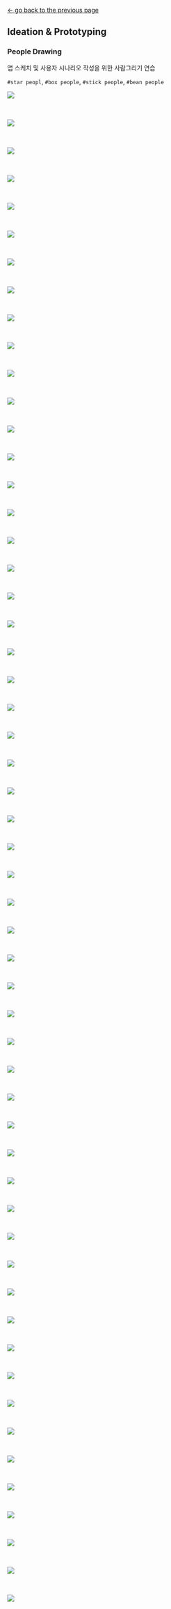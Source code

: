 [← go back to the previous page](../IdeaProto.md)

## Ideation & Prototyping

### People Drawing
앱 스케치 및 사용자 시나리오 작성을 위한 사람그리기 연습

`#star peopl`, `#box people`, `#stick people`, `#bean people`

![](MidExhibitionImg/people/1.jpg)
<br><br><br>

![](MidExhibitionImg/people/2.jpg)
<br><br><br>

![](MidExhibitionImg/people/3.jpg)
<br><br><br>

![](MidExhibitionImg/people/4.jpg)
<br><br><br>

![](MidExhibitionImg/people/5.jpg)
<br><br><br>

![](MidExhibitionImg/people/6.jpg)
<br><br><br>

![](MidExhibitionImg/people/7.jpg)
<br><br><br>

![](MidExhibitionImg/people/8.jpg)
<br><br><br>

![](MidExhibitionImg/people/9.jpg)
<br><br><br>

![](MidExhibitionImg/people/10.jpg)
<br><br><br>

![](MidExhibitionImg/people/11.jpg)
<br><br><br>

![](MidExhibitionImg/people/12.jpg)
<br><br><br>

![](MidExhibitionImg/people/13.jpg)
<br><br><br>

![](MidExhibitionImg/people/14.jpg)
<br><br><br>

![](MidExhibitionImg/people/15.jpg)
<br><br><br>

![](MidExhibitionImg/people/16.jpg)
<br><br><br>

![](MidExhibitionImg/people/17.jpg)
<br><br><br>

![](MidExhibitionImg/people/18.jpg)
<br><br><br>

![](MidExhibitionImg/people/19.jpg)
<br><br><br>

![](MidExhibitionImg/people/20.jpg)
<br><br><br>

![](MidExhibitionImg/people/21.jpg)
<br><br><br>

![](MidExhibitionImg/people/22.jpg)
<br><br><br>

![](MidExhibitionImg/people/23.jpg)
<br><br><br>

![](MidExhibitionImg/people/24.jpg)
<br><br><br>

![](MidExhibitionImg/people/25.jpg)
<br><br><br>

![](MidExhibitionImg/people/26.jpg)
<br><br><br>

![](MidExhibitionImg/people/27.jpg)
<br><br><br>

![](MidExhibitionImg/people/28.jpg)
<br><br><br>

![](MidExhibitionImg/people/29.jpg)
<br><br><br>

![](MidExhibitionImg/people/30.jpg)
<br><br><br>

![](MidExhibitionImg/people/31.jpg)
<br><br><br>

![](MidExhibitionImg/people/32.jpg)
<br><br><br>

![](MidExhibitionImg/people/33.jpg)
<br><br><br>

![](MidExhibitionImg/people/34.jpg)
<br><br><br>

![](MidExhibitionImg/people/35.jpg)
<br><br><br>

![](MidExhibitionImg/people/36.jpg)
<br><br><br>

![](MidExhibitionImg/people/37.jpg)
<br><br><br>

![](MidExhibitionImg/people/38.jpg)
<br><br><br>

![](MidExhibitionImg/people/39.jpg)
<br><br><br>

![](MidExhibitionImg/people/40.jpg)
<br><br><br>

![](MidExhibitionImg/people/41.jpg)
<br><br><br>

![](MidExhibitionImg/people/42.jpg)
<br><br><br>

![](MidExhibitionImg/people/43.jpg)
<br><br><br>

![](MidExhibitionImg/people/44.jpg)
<br><br><br>

![](MidExhibitionImg/people/45.jpg)
<br><br><br>

![](MidExhibitionImg/people/46.jpg)
<br><br><br>

![](MidExhibitionImg/people/47.jpg)
<br><br><br>

![](MidExhibitionImg/people/48.jpg)
<br><br><br>

![](MidExhibitionImg/people/49.jpg)
<br><br><br>

![](MidExhibitionImg/people/50.jpg)
<br><br><br>

![](MidExhibitionImg/people/51.jpg)
<br><br><br>

![](MidExhibitionImg/people/52.jpg)
<br><br><br>

![](MidExhibitionImg/people/53.jpg)
<br><br><br>

![](MidExhibitionImg/people/54.jpg)
<br><br><br>

![](MidExhibitionImg/people/55.jpg)
<br><br><br>